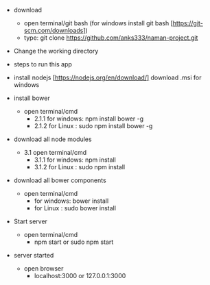 

- download
 	- open terminal/git bash (for windows install git bash [https://git-scm.com/downloads])
	-  type: git clone https://github.com/anks333/naman-project.git

- Change the working directory

- steps to run this app
- install nodejs [https://nodejs.org/en/download/] download .msi for windows
- install bower
	- open terminal/cmd 
		- 2.1.1 for windows: npm install bower -g
		- 2.1.2 for Linux  : sudo npm install bower -g

- download all node modules
	- 3.1 open terminal/cmd
		- 3.1.1 for windows: npm install 
		- 3.1.2 for Linux  : sudo npm install		

- download all bower components
	- open terminal/cmd
		- for windows: bower install 
		- for Linux  : sudo bower install

- Start server
	- open terminal/cmd
		- npm start
		or
		sudo npm start
- server started
	- open browser
		- localhost:3000 or 127.0.0.1:3000
